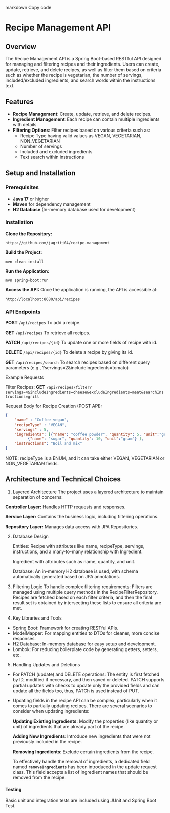 markdown
Copy code
# Recipe Management API

## Overview

The Recipe Management API is a Spring Boot-based RESTful API designed for managing and filtering recipes and their ingredients.
Users can create, update, retrieve, and delete recipes, as well as filter them based on criteria such as whether the recipe is vegetarian, 
the number of servings, included/excluded ingredients, and search words within the instructions text.

## Features

- **Recipe Management**: Create, update, retrieve, and delete recipes.
- **Ingredient Management**: Each recipe can contain multiple ingredients with details.
- **Filtering Options**: Filter recipes based on various criteria such as:
    - Recipe Type having valid values as VEGAN, VEGETARIAN, NON_VEGETARIAN
    - Number of servings
    - Included and excluded ingredients
    - Text search within instructions

## Setup and Installation

### Prerequisites

- **Java 17** or higher
- **Maven** for dependency management
- **H2 Database** (In-memory database used for development)

### Installation

**Clone the Repository:**

```https://github.com/jagriti04/recipe-management```


**Build the Project:**

```mvn clean install ```

**Run the Application:**

```mvn spring-boot:run```

**Access the API:** 
Once the application is running, the API is accessible at:

```http://localhost:8080/api/recipes ```

### API Endpoints

**POST** ```/api/recipes``` To add a recipe. 

**GET** ```/api/recipes``` To retrieve all recipes.

**PATCH** ```/api/recipes/{id}``` To update one or more fields of recipe with id.

**DELETE** ```/api/recipes/{id}``` To delete a recipe by giving its id.

**GET** ```/api/recipes/search``` To search recipes based on different query parameters
(e.g., ?servings=2&includeIngredients=tomato)

Example Requests

Filter Recipes:
**GET** ```/api/recipes/filter?servings=4&includeIngredients=cheese&excludeIngredients=meat&searchInstructions=grill```

Request Body for Recipe Creation (POST API):

```JSON
{
    "name" : "Coffee vegan",
    "recipeType" : "VEGAN",
    "servings" : 5,
    "ingredients": [{"name": "coffee powder", "quantity": 5, "unit":"gram"},
          {"name": "sugar", "quantity": 10, "unit":"gram"} ],
    "instructions": "Boil and mix"
}
```

NOTE: recipeType is a ENUM, and it can take either VEGAN, VEGETARIAN or NON_VEGETARIAN fields.

## Architecture and Technical Choices

1. Layered Architecture
   The project uses a layered architecture to maintain separation of concerns:

**Controller Layer:** Handles HTTP requests and responses.

**Service Layer:** Contains the business logic, including filtering operations.

**Repository Layer:** Manages data access with JPA Repositories.

2. Database Design

   Entities:
   Recipe with attributes like name, recipeType, servings, instructions, and a many-to-many relationship with Ingredient.
   
   Ingredient with attributes such as name, quantity, and unit.

   Database: An in-memory H2 database is used, with schema automatically generated based on JPA annotations.

3. Filtering Logic
   To handle complex filtering requirements:
Filters are managed using multiple query methods in the RecipeFilterRepository.
Recipes are fetched based on each filter criteria, and then the final result set is obtained by intersecting these lists to ensure all criteria are met.

4. Key Libraries and Tools
 - Spring Boot: Framework for creating RESTful APIs.
 - ModelMapper: For mapping entities to DTOs for cleaner, more concise responses.
 - H2 Database: In-memory database for easy setup and development.
 - Lombok: For reducing boilerplate code by generating getters, setters, etc.

5. Handling Updates and Deletions
- For PATCH (update) and DELETE operations:
The entity is first fetched by ID, modified if necessary, and then saved or deleted.
PATCH supports partial updates with checks to update only the provided fields and can update all the fields too, 
thus, PATCh is used instead of PUT.
- Updating fields in the recipe API can be complex, particularly when it comes to partially updating recipes. 
There are several scenarios to consider when updating ingredients:

  **Updating Existing Ingredients**: Modify the properties (like quantity or unit) of ingredients that are already part of the recipe.
  
  **Adding New Ingredients**: Introduce new ingredients that were not previously included in the recipe.
  
  **Removing Ingredients**: Exclude certain ingredients from the recipe.

  
  To effectively handle the removal of ingredients, a dedicated field named **`removeIngredients`** has been introduced in the update request class. 
  This field accepts a list of ingredient names that should be removed from the recipe.


#### Testing
Basic unit and integration tests are included using JUnit and Spring Boot Test.
